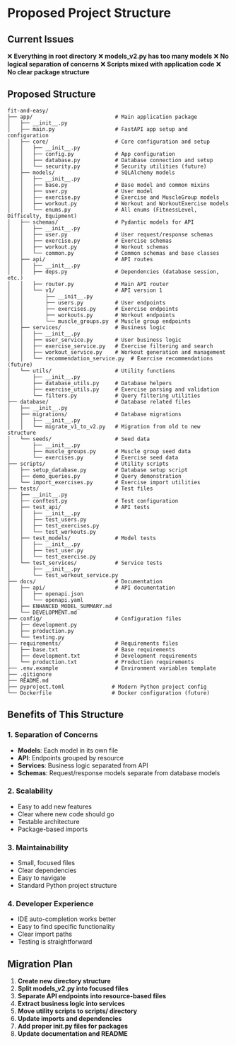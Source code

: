 # Proposed Project Structure

## Current Issues
❌ **Everything in root directory**
❌ **models_v2.py has too many models** 
❌ **No logical separation of concerns**
❌ **Scripts mixed with application code**
❌ **No clear package structure**

## Proposed Structure

```
fit-and-easy/
├── app/                          # Main application package
│   ├── __init__.py
│   ├── main.py                   # FastAPI app setup and configuration
│   ├── core/                     # Core configuration and setup
│   │   ├── __init__.py
│   │   ├── config.py             # App configuration
│   │   ├── database.py           # Database connection and setup
│   │   └── security.py           # Security utilities (future)
│   ├── models/                   # SQLAlchemy models
│   │   ├── __init__.py
│   │   ├── base.py               # Base model and common mixins
│   │   ├── user.py               # User model
│   │   ├── exercise.py           # Exercise and MuscleGroup models
│   │   ├── workout.py            # Workout and WorkoutExercise models
│   │   └── enums.py              # All enums (FitnessLevel, Difficulty, Equipment)
│   ├── schemas/                  # Pydantic models for API
│   │   ├── __init__.py
│   │   ├── user.py               # User request/response schemas
│   │   ├── exercise.py           # Exercise schemas
│   │   ├── workout.py            # Workout schemas
│   │   └── common.py             # Common schemas and base classes
│   ├── api/                      # API routes
│   │   ├── __init__.py
│   │   ├── deps.py               # Dependencies (database session, etc.)
│   │   ├── router.py             # Main API router
│   │   └── v1/                   # API version 1
│   │       ├── __init__.py
│   │       ├── users.py          # User endpoints
│   │       ├── exercises.py      # Exercise endpoints
│   │       ├── workouts.py       # Workout endpoints
│   │       └── muscle_groups.py  # Muscle group endpoints
│   ├── services/                 # Business logic
│   │   ├── __init__.py
│   │   ├── user_service.py       # User business logic
│   │   ├── exercise_service.py   # Exercise filtering and search
│   │   ├── workout_service.py    # Workout generation and management
│   │   └── recommendation_service.py  # Exercise recommendations (future)
│   └── utils/                    # Utility functions
│       ├── __init__.py
│       ├── database_utils.py     # Database helpers
│       ├── exercise_utils.py     # Exercise parsing and validation
│       └── filters.py            # Query filtering utilities
├── database/                     # Database related files
│   ├── __init__.py
│   ├── migrations/               # Database migrations
│   │   ├── __init__.py
│   │   └── migrate_v1_to_v2.py   # Migration from old to new structure
│   └── seeds/                    # Seed data
│       ├── __init__.py
│       ├── muscle_groups.py      # Muscle group seed data
│       └── exercises.py          # Exercise seed data
├── scripts/                      # Utility scripts
│   ├── setup_database.py         # Database setup script
│   ├── demo_queries.py           # Query demonstration
│   └── import_exercises.py       # Exercise import utilities
├── tests/                        # Test files
│   ├── __init__.py
│   ├── conftest.py               # Test configuration
│   ├── test_api/                 # API tests
│   │   ├── __init__.py
│   │   ├── test_users.py
│   │   ├── test_exercises.py
│   │   └── test_workouts.py
│   ├── test_models/              # Model tests
│   │   ├── __init__.py
│   │   ├── test_user.py
│   │   └── test_exercise.py
│   └── test_services/            # Service tests
│       ├── __init__.py
│       └── test_workout_service.py
├── docs/                         # Documentation
│   ├── api/                      # API documentation
│   │   ├── openapi.json
│   │   └── openapi.yaml
│   ├── ENHANCED_MODEL_SUMMARY.md
│   └── DEVELOPMENT.md
├── config/                       # Configuration files
│   ├── development.py
│   ├── production.py
│   └── testing.py
├── requirements/                 # Requirements files
│   ├── base.txt                  # Base requirements
│   ├── development.txt           # Development requirements
│   └── production.txt            # Production requirements
├── .env.example                  # Environment variables template
├── .gitignore
├── README.md
├── pyproject.toml               # Modern Python project config
└── Dockerfile                   # Docker configuration (future)
```

## Benefits of This Structure

### 1. **Separation of Concerns**
- **Models**: Each model in its own file
- **API**: Endpoints grouped by resource
- **Services**: Business logic separated from API
- **Schemas**: Request/response models separate from database models

### 2. **Scalability**
- Easy to add new features
- Clear where new code should go
- Testable architecture
- Package-based imports

### 3. **Maintainability**
- Small, focused files
- Clear dependencies
- Easy to navigate
- Standard Python project structure

### 4. **Developer Experience**
- IDE auto-completion works better
- Easy to find specific functionality
- Clear import paths
- Testing is straightforward

## Migration Plan

1. **Create new directory structure**
2. **Split models_v2.py into focused files**
3. **Separate API endpoints into resource-based files**
4. **Extract business logic into services**
5. **Move utility scripts to scripts/ directory**
6. **Update imports and dependencies**
7. **Add proper __init__.py files for packages**
8. **Update documentation and README**